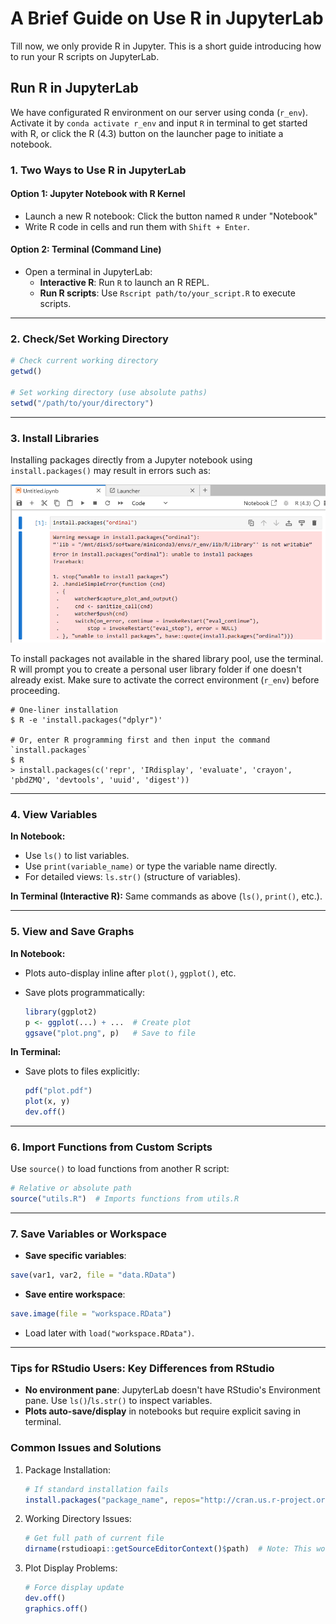 # A Brief Guide on Use R in JupyterLab

Till now, we only provide R in Jupyter. This is a short guide introducing how to run your R scripts on JupyterLab.

## Run R in JupyterLab

We have configurated R environment on our server using conda (`r_env`). Activate it by `conda activate r_env` and input `R` in terminal to get started with R, or click the R (4.3) button on the launcher page to initiate a notebook.

### **1. Two Ways to Use R in JupyterLab**

#### **Option 1: Jupyter Notebook with R Kernel**

- Launch a new R notebook: Click the button named `R` under "Notebook"
- Write R code in cells and run them with `Shift + Enter`.

#### **Option 2: Terminal (Command Line)**

- Open a terminal in JupyterLab:
  - **Interactive R**: Run `R` to launch an R REPL.
  - **Run R scripts**: Use `Rscript path/to/your_script.R` to execute scripts.

------

### **2. Check/Set Working Directory**

```R
# Check current working directory
getwd()

# Set working directory (use absolute paths)
setwd("/path/to/your/directory")
```

------

### **3. Install Libraries**

Installing packages directly from a Jupyter notebook using `install.packages()` may result in errors such as:

![R-Lib-Installation-Error](./img/R_install_error.png)

To install packages not available in the shared library pool, use the terminal. R will prompt you to create a personal user library folder if one doesn't already exist. Make sure to activate the correct environment (`r_env`) before proceeding.

```shell
# One-liner installation
$ R -e 'install.packages("dplyr")'

# Or, enter R programming first and then input the command `install.packages`
$ R
> install.packages(c('repr', 'IRdisplay', 'evaluate', 'crayon', 'pbdZMQ', 'devtools', 'uuid', 'digest'))
```

------

### **4. View Variables**

**In Notebook:**

- Use `ls()` to list variables.
- Use `print(variable_name)` or type the variable name directly.
- For detailed views: `ls.str()` (structure of variables).

**In Terminal (Interactive R):**
Same commands as above (`ls()`, `print()`, etc.).

------

### **5. View and Save Graphs**

**In Notebook:**

- Plots auto-display inline after `plot()`, `ggplot()`, etc.

- Save plots programmatically:

  ```R
  library(ggplot2)
  p <- ggplot(...) + ...  # Create plot
  ggsave("plot.png", p)   # Save to file
  ```

**In Terminal:**

- Save plots to files explicitly:

  ```R
  pdf("plot.pdf")
  plot(x, y)
  dev.off()
  ```

------

### **6. Import Functions from Custom Scripts**

Use `source()` to load functions from another R script:

```R
# Relative or absolute path
source("utils.R")  # Imports functions from utils.R
```

------

### **7. Save Variables or Workspace**

- **Save specific variables**:

```R
save(var1, var2, file = "data.RData")
```

- **Save entire workspace**:
```R
save.image(file = "workspace.RData")
```

- Load later with `load("workspace.RData")`.

------



### **Tips for RStudio Users: Key Differences from RStudio**

- **No environment pane**: JupyterLab doesn't have RStudio's Environment pane. Use `ls()`/`ls.str()` to inspect variables.
- **Plots auto-save/display** in notebooks but require explicit saving in terminal.

### Common Issues and Solutions

1. Package Installation:
   ```R
   # If standard installation fails
   install.packages("package_name", repos="http://cran.us.r-project.org")
   ```

2. Working Directory Issues:
   ```R
   # Get full path of current file
   dirname(rstudioapi::getSourceEditorContext()$path)  # Note: This won't work in Jupyter
   ```

3. Plot Display Problems:
   ```R
   # Force display update
   dev.off()
   graphics.off()
   ```
